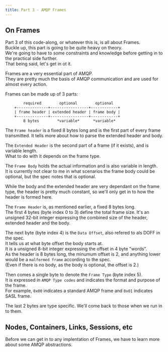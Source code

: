 ```yaml
---
title: Part 3 - AMQP Frames
---
```


## On Frames

Part 3 of this code-along, or whatever this is, is all about Frames.  
Buckle up, this part is going to be quite heavy on theory.  
We're going to have to some constraints and knowledge before getting in to the practical side further.  
That being said, let's get in ot it.  

Frames are a very essential part of AMQP.  
They are pretty much the basis of AMQP communication and are used for almost every action.  

Frames can be made up of 3 parts:  

```
        required        optional        optional   
    +--------------+-----------------+------------+
    | frame header | extended header | frame body |
    +--------------+-----------------+------------+
        8 bytes        *variable*      *variable*  
```

The `Frame header` is a fixed 8 bytes long and is the first part of every frame transmitted.
It tells more about how to parse the extended header and body.  

The `Extended Header` is the second part of a frame (if it exists), and is variable length.  
What to do with it depends on the frame type.  

The `Frame Body` holds the actual information and is also variable in length.  
It is currently not clear to me in what scenarios the frame body could be optional, but the spec notes that is optional.  

While the body and the extended header are very dependant on the frame type, the header is pretty much constant,
so we'll only get in to how the header is formed here.  

The `Frame Header` is, as mentioned earlier, a fixed 8 bytes long.  
The first 4 bytes (byte index 0 to 3) define the total frame size.
It's an unsigned 32-bit integer expressing the combined size of the header, extended header and the body.  

The next byte (byte index 4) is the `Data Offset`, also refered to als DOFF in the spec.  
It tells us at what byte offset the body starts at.  
It is a unsigned 8-bit integer expressing the offset in 4 byte "words".  
As the header is 8 bytes long, the minumum offset is 2, and anything lower would be a `malformed frame` according to the spec.  
(Even if there is no body, as the body is optional, the offset is 2.)  

Then comes a single byte to denote the `Frame Type` (byte index 5).  
It is expressed in `AMQP Type codes` and indicates the format and purpose of the frame.  
For example, `0x00` indicates a standard AMQP frame and `0x01` indicates SASL frame.  

The last 2 bytes are type specific. We'll come back to those when we run in to them.  

## Nodes, Containers, Links, Sessions, etc

Before we can get in to any implentation of Frames, we have to learn more about some AMQP abstractions.  

